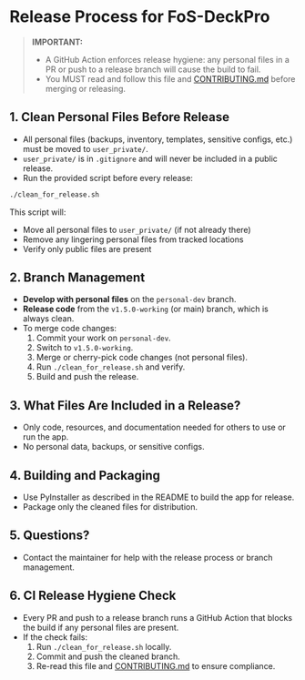 # Release Process for FoS-DeckPro

> **IMPORTANT:**
> - A GitHub Action enforces release hygiene: any personal files in a PR or push to a release branch will cause the build to fail.
> - You MUST read and follow this file and [CONTRIBUTING.md](CONTRIBUTING.md) before merging or releasing.

## 1. Clean Personal Files Before Release
- All personal files (backups, inventory, templates, sensitive configs, etc.) must be moved to `user_private/`.
- `user_private/` is in `.gitignore` and will never be included in a public release.
- Run the provided script before every release:

```sh
./clean_for_release.sh
```

This script will:
- Move all personal files to `user_private/` (if not already there)
- Remove any lingering personal files from tracked locations
- Verify only public files are present

## 2. Branch Management
- **Develop with personal files** on the `personal-dev` branch.
- **Release code** from the `v1.5.0-working` (or main) branch, which is always clean.
- To merge code changes:
  1. Commit your work on `personal-dev`.
  2. Switch to `v1.5.0-working`.
  3. Merge or cherry-pick code changes (not personal files).
  4. Run `./clean_for_release.sh` and verify.
  5. Build and push the release.

## 3. What Files Are Included in a Release?
- Only code, resources, and documentation needed for others to use or run the app.
- No personal data, backups, or sensitive configs.

## 4. Building and Packaging
- Use PyInstaller as described in the README to build the app for release.
- Package only the cleaned files for distribution.

## 5. Questions?
- Contact the maintainer for help with the release process or branch management.

## 6. CI Release Hygiene Check
- Every PR and push to a release branch runs a GitHub Action that blocks the build if any personal files are present.
- If the check fails:
  1. Run `./clean_for_release.sh` locally.
  2. Commit and push the cleaned branch.
  3. Re-read this file and [CONTRIBUTING.md](CONTRIBUTING.md) to ensure compliance. 